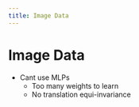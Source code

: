 ```yaml
---
title: Image Data
---
```


# Image Data
- Cant use MLPs 
	- Too many weights to learn
	- No translation equi-invariance












































